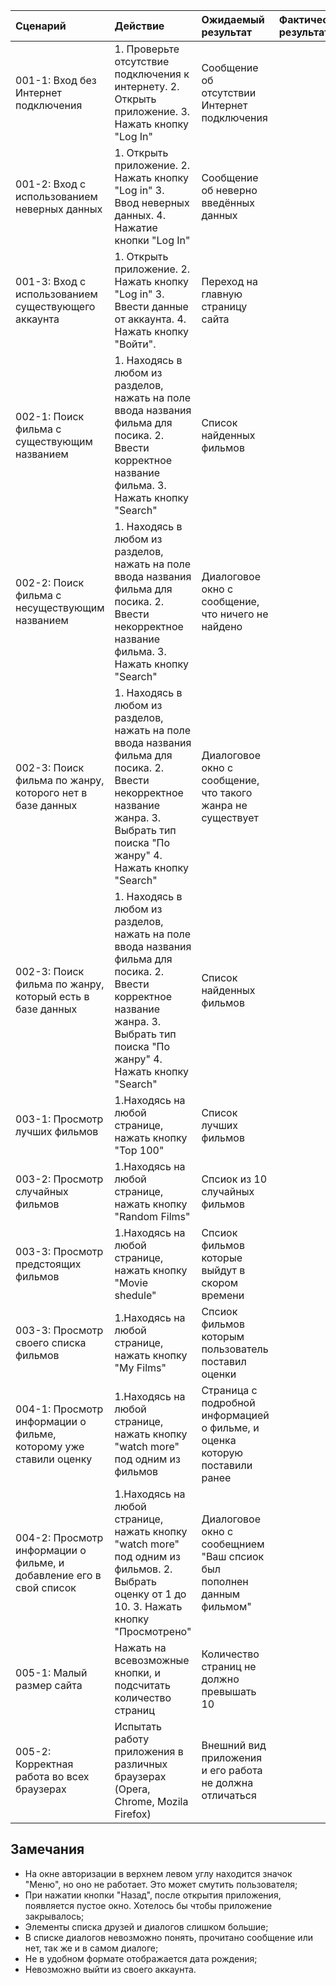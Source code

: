 |Cценарий|Действие|Ожидаемый результат|Фактический результат| Оценка|
|:---|:---|:---|:---|:---|
|001-1: Вход без Интернет подключения | 1. Проверьте отсутствие подключения к интернету. 2. Открыть приложение. 3. Нажать кнопку "Log In" | Сообщение об отсутствии Интернет подключения |||
|001-2: Вход с использованием неверных данных | 1. Открыть приложение. 2. Нажать кнопку "Log in" 3. Ввод неверных данных. 4. Нажатие кнопки "Log In" | Сообщение об неверно введённых данных |||
|001-3: Вход с использованием существующего аккаунта | 1. Открыть приложение. 2. Нажать кнопку "Log in" 3. Ввести данные от аккаунта. 4. Нажать кнопку "Войти". |Переход на главную страницу сайта|||
|002-1: Поиск фильма с существующим названием | 1. Находясь в любом из разделов, нажать на поле ввода названия фильма для посика. 2. Ввести корректное название фильма. 3. Нажать кнопку "Search" | Список найденных фильмов |||
|002-2: Поиск фильма с несуществующим названием | 1. Находясь в любом из разделов, нажать на поле ввода названия фильма для посика. 2. Ввести некорректное название фильма. 3. Нажать кнопку "Search" |Диалоговое окно с сообщение, что ничего не найдено |||
|002-3: Поиск фильма по жанру, которого нет в базе данных | 1. Находясь в любом из разделов, нажать на поле ввода названия фильма для посика. 2. Ввести некорректное название жанра. 3. Выбрать тип поиска "По жанру" 4. Нажать кнопку "Search" |Диалоговое окно с сообщение, что такого жанра не существует|||
|002-3: Поиск фильма по жанру, который есть в базе данных | 1. Находясь в любом из разделов, нажать на поле ввода названия фильма для посика. 2. Ввести корректное название жанра. 3. Выбрать тип поиска "По жанру" 4. Нажать кнопку "Search" |Список найденных фильмов|||
|003-1: Просмотр лучших фильмов | 1.Находясь на любой странице, нажать кнопку "Top 100" | Спиcок лучших фильмов |||
|003-2: Просмотр случайных фильмов | 1.Находясь на любой странице, нажать кнопку "Random Films" | Спсиок из 10 случайных фильмов |||
|003-3: Просмотр предстоящих фильмов | 1.Находясь на любой странице, нажать кнопку "Movie shedule" | Спсиок фильмов которые выйдут в скором времени|||
|003-3: Просмотр своего списка фильмов | 1.Находясь на любой странице, нажать кнопку "My Films" | Спсиок фильмов которым пользователь поставил оценки|||
|004-1: Просмотр информации о фильме, которому уже ставили оценку | 1.Находясь на любой странице, нажать кнопку "watch more" под одним из фильмов | Страница с подробной информацией о фильме, и оценка которую поставили ранее|||
|004-2: Просмотр информации о фильме, и добавление его в свой список | 1.Находясь на любой странице, нажать кнопку "watch more" под одним из фильмов. 2. Выбрать оценку от 1 до 10. 3. Нажать кнопку "Просмотрено" | Диалоговое окно с сообещнием "Ваш спсиок был пополнен данным фильмом"|||
|005-1: Малый размер сайта | Нажать на всевозможные кнопки, и подсчитать количество страниц| Количество страниц не должно превышать 10 |||
|005-2: Корректная работа во всех браузерах |Испытать работу приложения в различных браузерах (Opera, Chrome, Mozila Firefox) |Внешний вид приложения и его работа не должна отличаться|||

## Замечания
* На окне авторизации в верхнем левом углу находится значок "Меню", но оно не работает. Это может смутить пользователя;
* При нажатии кнопки "Назад", после открытия приложения, появляется пустое окно. Хотелось бы чтобы приложение закрывалось;
* Элементы списка друзей и диалогов слишком большие;
* В списке диалогов невозможно понять, прочитано сообщение или нет, так же и в самом диалоге;
* Не в удобном формате отображается дата рождения;
* Невозможно выйти из своего аккаунта.
